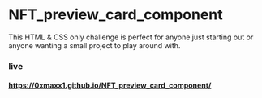 # NFT_preview_card_component
This HTML &amp; CSS only challenge is perfect for anyone just starting out or anyone wanting a small project to play around with.
### live 
#### https://0xmaxx1.github.io/NFT_preview_card_component/
